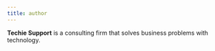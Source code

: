 ```yaml
---
title: author
---
```


**Techie Support** is a consulting firm that solves business problems with technology.